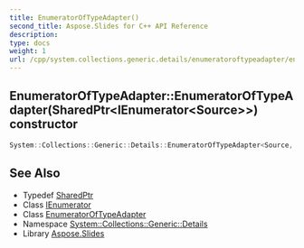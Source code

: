 ```yaml
---
title: EnumeratorOfTypeAdapter()
second_title: Aspose.Slides for C++ API Reference
description: 
type: docs
weight: 1
url: /cpp/system.collections.generic.details/enumeratoroftypeadapter/enumeratoroftypeadapter/
---
```

## EnumeratorOfTypeAdapter::EnumeratorOfTypeAdapter(SharedPtr\<IEnumerator\<Source\>\>) constructor




```cpp
System::Collections::Generic::Details::EnumeratorOfTypeAdapter<Source, Result>::EnumeratorOfTypeAdapter(SharedPtr<IEnumerator<Source>> sourceEnumerator)
```

## See Also

* Typedef [SharedPtr](../../system/sharedptr/)
* Class [IEnumerator](../../system.collections.generic/ienumerator/)
* Class [EnumeratorOfTypeAdapter](./)
* Namespace [System::Collections::Generic::Details](../)
* Library [Aspose.Slides](../../)